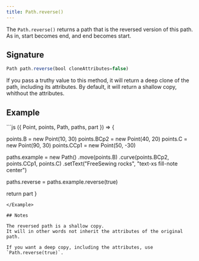 ```yaml
---
title: Path.reverse()
---
```


The `Path.reverse()` returns a path that is the reversed version of this path.
As in, start becomes end, and end becomes start.

## Signature

```js
Path path.reverse(bool cloneAttributes=false)
```

If you pass a truthy value to this method, it will return a deep clone of the
path, including its attributes. By default, it will return a shallow
copy, whithout the attributes.

## Example


<Example caption="Example of the Path.reverse() method">
```js
({ Point, points, Path, paths, part }) => {

  points.B = new Point(10, 30)
  points.BCp2 = new Point(40, 20)
  points.C = new Point(90, 30)
  points.CCp1 = new Point(50, -30)
  
  paths.example = new Path()
    .move(points.B)
    .curve(points.BCp2, points.CCp1, points.C)
    .setText("FreeSewing rocks", "text-xs fill-note center")
  
  paths.reverse = paths.example.reverse(true)

  return part
}
```
</Example>

## Notes 

The reversed path is a shallow copy.
It will in other words not inherit the attributes of the original path.

If you want a deep copy, including the attributes, use `Path.reverse(true)`.


